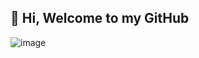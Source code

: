 ## 👋 Hi, Welcome to my GitHub

![image](https://github.com/user-attachments/assets/d7c0687a-3177-4914-b67f-7e1c7008db98)





<!--- For editing the graphicas look for https://github.com/anuraghazra/github-readme-stats?tab=readme-ov-file --->
<!---
![Top Langs](https://github-readme-stats.vercel.app/api/top-langs/?username=eggiemetal&size_weight=0.5&count_weight=0.5&layout=donut-vertical&theme=chartreuse-dark#gh-dark-mode-only)
[![EggieMetal's GitHub stats](https://github-readme-stats.vercel.app/api?username=eggiemetal&theme=chartreuse-dark#gh-dark-mode-only)](https://github.com/anuraghazra/github-readme-stats)
--->

<!---
EggieMetal/EggieMetal is a ✨ special ✨ repository because its `README.md` (this file) appears on your GitHub profile.
You can click the Preview link to take a look at your changes.

- 👀 I’m interested in ...
- 🌱 I’m currently learning ...
- 💞️ I’m looking to collaborate on ...
- 📫 How to reach me ...
- 😄 Pronouns: ...
- ⚡ Fun fact: ...
--->
